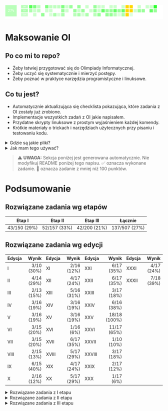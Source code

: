 ![Progres OI](checklista/oi_progress.svg)

# Maksowanie OI

## Po co mi to repo?
- Żeby łatwiej przygotować się do Olimpiady Informatycznej.
- Żeby uczyć się systematycznie i mierzyć postępy.
- Żeby poznać w praktyce narzędzia programistyczne i linuksowe.

## Co tu jest?
- Automatycznie aktualizująca się checklista pokazująca, które zadania z OI zostały już zrobione.
- Implementacje wszystkich zadań z OI jakie napisałem.
- Przydatne skrypty linuksowe z prostym wyjaśnieniem każdej komendy.
- Krótkie materiały o trickach i narzędziach użytecznych przy pisaniu i testowaniu kodu.


<details>
<summary>Gdzie są jakie pliki?</summary>

📘 Przykład:  
`rozwiazania/xxv/etap3/dzien1/kom/` – rozwiązania do zadania **„Liczby kompletne”** z III etapu XXV OI.


Katalog `rozwiazania/` zawiera wszystkie zadania z OI, które zaimplementowałem.  
Struktura wygląda tak:  
`rozwiazania/<edycja_oi>/<etap_oi>/[dzień_etapu]/<skrót_zadania>/`

- `<skrót>.cpp` – moje rozwiązanie (100 pkt na Szkopule lub SIO2).  
  Dodatki `_alt` lub `_oi` to alternatywne rozwiązania.
- `<skrót><liczba>.cpp` – rozwiązania z mniejszą liczbą punktów (np. bruty lub podgrupy).
- `<skrót>g.cpp` – generatorka testów.
- `<skrót>chk.cpp` – checkerka (jeśli zadanie ma kilka poprawnych odpowiedzi).

Katalog `virtual_contest/` zawiera moje podejścia z symulacji zawodów (ograniczenia czasu i widoczności wyników jak na prawdziwej OI).

Katalogi `checklista` oraz `.github` odpowiadają za automatyczne generowanie checklisty — **nie modyfikuj ich ręcznie.**

Jeśli coś nie działa, daj mi znać przez [Issue](https://github.com/Kulezi/oi/issues).
Chcesz znaleźć konkretne zadanie?  
Zajrzyj na [Listę zadań OI](https://oi.edu.pl/l/oi_zadania/)  
albo użyj:  
```bash
grep 'nazwa_zadania' -R .
```

</details>

<details>
<summary>Jak mam tego używać?</summary>

1. Sforkuj [szablon repozytorium](https://github.com/testowyuczen/oi/fork).  
2. W zakładce **Actions** kliknij  
   `I understand my workflows, go ahead and enable them`  
   — bez tego checklista nie będzie się aktualizować automatycznie.

### Automatyczny import zadań ze Szkopuła
Skrypt [oi-fetcher](https://github.com/Matian37/oi-fetcher) pozwala zgrać wszystkie rozwiązania z [Archiwum OI](https://szkopul.edu.pl/task_archive/oi/).  
Zadania z konkursów trzeba dodać ręcznie.  
Kudos dla [@Matian37](https://github.com/Matian37) za narzędzie.

### Dodawanie nowych rozwiązań
Załóżmy, że zrobiłeś zadanie ['Rycerz' z II etapu XXXI OI](https://oi.edu.pl/archive/pl/oi/31/ryc):

```bash
git add rozwiazania/xxxi/etap2/dzien1/ryc/ryc.cpp
git commit -m "Dodano rozwiązanie zadania 'Rycerz' z XXXI OI"
git push
```

Po kilku minutach checklista na GitHubie zaktualizuje się automatycznie.  
Jeśli chcesz pobrać nową wersję checklisty lokalnie:
```bash
git pull
```
</details>
<!-- AUTO-CHECKLIST -->

> ⚠️ **UWAGA:** Sekcja poniżej jest generowana automatycznie.
> Nie modyfikuj README poniżej tego napisu.
> ✅ oznacza wykonane zadanie.
> 🤔 oznacza zadanie z mniej niż 100 punktów.


# Podsumowanie

## Rozwiązane zadania wg etapów

Etap I | Etap II | Etap III | Łącznie
:---: | :---: | :---: | :---:
43/150 (29%) | 52/157 (33%) | 42/200 (21%) | 137/507 (27%)

## Rozwiązane zadania wg edycji

Edycja | Wynik | Edycja | Wynik | Edycja | Wynik | Edycja | Wynik
:--- | ---: | :--- | ---: | :--- | ---: | :--- | ---:
I | 3/10 (30%) | XI | 2/16 (12%) | XXI | 6/17 (35%) | XXXI | 4/17 (24%)
II | 4/14 (29%) | XII | 4/17 (24%) | XXII | 6/17 (35%) | XXXII | 7/18 (39%)
III | 2/13 (15%) | XIII | 5/16 (31%) | XXIII | 3/17 (18%) |  | 
IV | 3/16 (19%) | XIV | 3/16 (19%) | XXIV | 6/16 (38%) |  | 
V | 3/16 (19%) | XV | 3/16 (19%) | XXV | 18/18 (100%) |  | 
VI | 3/15 (20%) | XVI | 1/16 (6%) | XXVI | 11/17 (65%) |  | 
VII | 3/15 (20%) | XVII | 6/17 (35%) | XXVII | 1/10 (10%) |  | 
VIII | 2/15 (13%) | XVIII | 5/17 (29%) | XXVIII | 3/17 (18%) |  | 
IX | 6/15 (40%) | XIX | 4/17 (24%) | XXIX | 2/17 (12%) |  | 
X | 2/16 (12%) | XX | 5/17 (29%) | XXX | 1/17 (6%) |  |


<details>
<summary>Rozwiązane zadania z I etapu</summary>

Edycja | zad. 1 | zad. 2 | zad. 3 | zad. 4 | zad. 5 | zad. 6
:--- | ---: | ---: | ---: | ---: | ---: | ---:
I | pio ✅ | tro ✅ |   | — | — | —
II | jed ✅ | pal ✅ |   |   | — | —
III | gon ✅ |   |   |   | — | —
IV |   |   |   |   | — | —
V | sum ✅ | wie ✅ |   |   | — | —
VI | gra ✅ |   |   |   | — | —
VII | bro ✅ |   |   |   | — | —
VIII | ant ✅ |   |   |   | — | —
IX | kom ✅ | kol ✅ |   |   | — | —
X | cze ✅ |   |   |   |   | —
XI | zaw ✅ | gra ✅ |   |   |   | —
XII |   |   |   |   |   | —
XIII | kra ✅ | okr ✅ |   |   |   | —
XIV |   |   |   |   |   | —
XV | pla ✅ |   |   |   |   | —
XVI |   |   |   |   |   | —
XVII | kor ✅ | tes ✅ |   |   |   | —
XVIII | liz ✅ |   |   |   |   | —
XIX | odl ✅ |   |   |   |   | —
XX |   |   |   |   |   | —
XXI | kur ✅ |   |   |   |   | —
XXII | kin ✅ |   |   |   |   | —
XXIII |   |   |   |   |   | —
XXIV | fla ✅ |   |   |   |   | —
XXV | pow ✅ | roz ✅ | pra ✅ | pla ✅ | pio ✅ | —
XXVI | rob ✅ | klu ✅ | par ✅ | nie ✅ | pod ✅ | —
XXVII |   |   |   |   |   | —
XXVIII | gan ✅ |   |   |   |   | —
XXIX |   |   |   |   |   | —
XXX | kol ✅ |   |   |   |   | —
XXXI | cza ✅ |   |   |   |   | —
XXXII | bit ✅ | wal ✅ | spr ✅ | zam ✅ | usu ✅ | kas 🤔
</details>


<details>
<summary>Rozwiązane zadania z II etapu</summary>

Edycja | zad. próbne | Dzień 1 - zad. 1 | Dzień 1 - zad. 2 | Dzień 2 - zad. 1 | Dzień 2 - zad. 2
:--- | ---: | ---: | ---: | ---: | ---:
I |   | prz ✅ | — |   | —
II |   | tro ✅ |   |   |  
III |   |   | — | haz ✅ |  
IV |   |   |   |   |  
V |   | row ✅ |   |   |  
VI |   | lun ✅ |   |   |  
VII |   |   |   |   |  
VIII |   |   |   |   |  
IX | izo ✅ | dzi ✅ |   |   |  
X |   | aut ✅ |   |   |  
XI |   |   |   |   |  
XII |   | ban ✅ |   | kos ✅ |  
XIII |   | naj ✅ |   |   |  
XIV |   | ska ✅ |   | tet ✅ |  
XV |   |   |   |   |  
XVI |   |   |   | arc ✅ |  
XVII |   | cho ✅ | klo ✅ |   |  
XVIII |   | roz ✅ |   |   |  
XIX |   | sza ✅ |   | roz ✅ | okr ✅
XX |   | luk ✅ |   | mor ✅ |  
XXI |   | prz ✅ |   | pta ✅ |  
XXII |   | pus ✅ |   | trz ✅ | kur ✅
XXIII |   | dro ✅ | zaj ✅ |   |  
XXIV |   | sum ✅ |   | kon ✅ | zam ✅
XXV | prz ✅ | dro ✅ | kon ✅ | tom ✅ | tel ✅
XXVI | roz ✅ | gwi ✅ | kol ✅ | cyk ✅ | osi ✅
XXVII |   | czw ✅ |   |   |  
XXVIII |   | ple ✅ |   | pla ✅ |  
XXIX |   |   |   | kon ✅ | bom ✅
XXX |   |   |   |   |  
XXXI |   | lic ✅ | ryc ✅ | poj ✅ |  
XXXII | sss ✅ | drz ✅ |   |   |
</details>


<details>
<summary>Rozwiązane zadania z III etapu</summary>

Edycja | Dzień próbny, zad. 1 | Dzień próbny, zad. 2 | Dzień 1 - zad. 1 | Dzień 1 - zad. 2 | Dzień 1 - zad. 3 | Dzień 2 - zad. 1 | Dzień 2 - zad. 2 | Dzień 2 - zad. 3
:--- | ---: | ---: | ---: | ---: | ---: | ---: | ---: | ---:
I |   | — |   |   | — |   | — | —
II |   | — |   |   | — | sze ✅ |   | —
III |   | — |   |   | — |   |   | —
IV |   | — | kaj ✅ | tro ✅ |   | rez ✅ |   | —
V |   | — |   |   |   |   |   |  
VI |   | — | mag ✅ |   | — |   |   |  
VII |   | — |   |   | — | pow ✅ | age ✅ |  
VIII |   | — |   |   | — | kop ✅ |   |  
IX | min ✅ | — |   |   | — | szy ✅ |   |  
X |   | — |   |   | — |   |   |  
XI |   | — |   |   |   |   |   | —
XII | dzi ✅ | — |   |   |   | aut ✅ |   |  
XIII |   | — |   |   | — | pal ✅ | zos ✅ |  
XIV |   | — |   |   | — | klo ✅ |   |  
XV |   | — | kup ✅ |   |   | sta ✅ |   | —
XVI |   | — |   |   |   |   |   | —
XVII |   | — | zab ✅ |   |   | pil ✅ |   |  
XVIII |   | — | imp ✅ |   |   | pat ✅ | met ✅ |  
XIX |   | — |   |   |   |   |   |  
XX |   | — | lan ✅ | baj ✅ |   | gdz ✅ |   |  
XXI | far ✅ | — | tur ✅ |   |   | pan ✅ |   |  
XXII |   | — | wil ✅ |   |   | kol ✅ |   |  
XXIII |   | — | zyw ✅ |   |   |   |   |  
XXIV | piz ✅ | — | zap ✅ |   |   |   |   | —
XXV | trz ✅ | dwa ✅ | tur ✅ | kom ✅ | ogr ✅ | ddl ✅ | tak ✅ | wie ✅
XXVI |   | — |   |   |   | dlu ✅ |   |  
XXVII | — | — | — | — | — | — | — | —
XXVIII |   | — |   |   |   |   |   |  
XXIX |   |   |   |   |   |   |   |  
XXX |   | — |   |   |   |   |   |  
XXXI |   | — |   |   |   |   |   |
</details>
